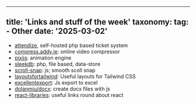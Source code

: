 
---
title: 'Links and stuff of the week'
taxonomy:
    tag:
        - Other
date: '2025-03-02'
---

- [attendize](https://www.attendize.com/), self-hosted php based ticket system
- [compress.addy.ie](https://compress.addy.ie/): online video compressor
- [pixijs](https://pixijs.com/): animation engine
- [sleekdb](https://sleekdb.github.io/): php, file based, data-store
- [scroll-snap](https://lucafalasco.github.io/scroll-snap/): js; smooth scoll snap
- [layoutsfortailwind](https://layoutsfortailwind.lalokalabs.dev/): Useful layouts for Tailwind CSS
- [excellentexport](https://github.com/jmaister/excellentexport): Js export to excel
- [dolanmiu/docx](https://github.com/dolanmiu/docx): create docx files with js
- [react-libraries](https://www.robinwieruch.de/react-libraries/): useful links round about react